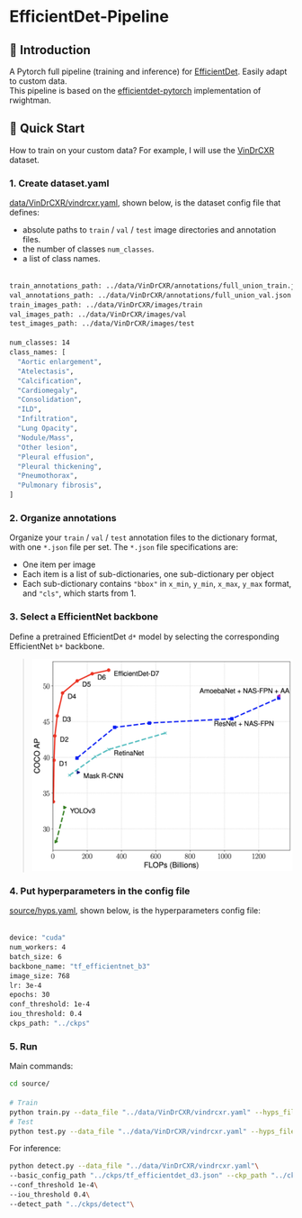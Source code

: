 # **EfficientDet-Pipeline**

## 👋 **Introduction**
A Pytorch full pipeline (training and inference) for [EfficientDet](https://arxiv.org/abs/1911.09070). Easily adapt to custom data.\
This pipeline is based on the [efficientdet-pytorch](https://github.com/rwightman/efficientdet-pytorch) implementation of rwightman.

## 🚀 **Quick Start**
How to train on your custom data? For example, I will use the [VinDrCXR](https://www.kaggle.com/c/vinbigdata-chest-xray-abnormalities-detection) dataset.

### **1. Create dataset.yaml**
[data/VinDrCXR/vindrcxr.yaml](data/VinDrCXR/vindrcxr.yaml), shown below, is the dataset config file that defines:
- absolute paths to `train` / `val` / `test` image directories and annotation files.
- the number of classes `num_classes`.
- a list of class names.
```bash

train_annotations_path: ../data/VinDrCXR/annotations/full_union_train.json
val_annotations_path: ../data/VinDrCXR/annotations/full_union_val.json
train_images_path: ../data/VinDrCXR/images/train
val_images_path: ../data/VinDrCXR/images/val
test_images_path: ../data/VinDrCXR/images/test

num_classes: 14
class_names: [
  "Aortic enlargement", 
  "Atelectasis", 
  "Calcification", 
  "Cardiomegaly", 
  "Consolidation", 
  "ILD", 
  "Infiltration", 
  "Lung Opacity", 
  "Nodule/Mass", 
  "Other lesion", 
  "Pleural effusion", 
  "Pleural thickening", 
  "Pneumothorax", 
  "Pulmonary fibrosis", 
]
```

### **2. Organize annotations**
Organize your `train` / `val` / `test` annotation files to the dictionary format, with one `*.json` file per set. The `*.json` file specifications are:
- One item per image
- Each item is a list of sub-dictionaries, one sub-dictionary per object
- Each sub-dictionary contains `"bbox"` in `x_min`, `y_min`, `x_max`, `y_max` format, and `"cls"`, which starts from 1.

### **3. Select a EfficientNet backbone**
Define a pretrained EfficientDet `d*` model by selecting the corresponding EfficientNet `b*` backbone.
> <img src="imgs/coco-results.png" width="600" />

### **4. Put hyperparameters in the config file**
[source/hyps.yaml](source/hyps.yaml), shown below, is the hyperparameters config file:
```bash

device: "cuda"
num_workers: 4
batch_size: 6
backbone_name: "tf_efficientnet_b3"
image_size: 768
lr: 3e-4
epochs: 30
conf_threshold: 1e-4
iou_threshold: 0.4
ckps_path: "../ckps"
```

### **5. Run**

Main commands:
```bash
cd source/

# Train
python train.py --data_file "../data/VinDrCXR/vindrcxr.yaml" --hyps_file "hyps.yaml"
# Test
python test.py --data_file "../data/VinDrCXR/vindrcxr.yaml" --hyps_file "hyps.yaml"
```

For inference:
```bash
python detect.py --data_file "../data/VinDrCXR/vindrcxr.yaml"\
--basic_config_path "../ckps/tf_efficientdet_d3.json" --ckp_path "../ckps/tf_efficientdet_d3.pt" --device "cuda"\
--conf_threshold 1e-4\
--iou_threshold 0.4\
--detect_path "../ckps/detect"\
```
